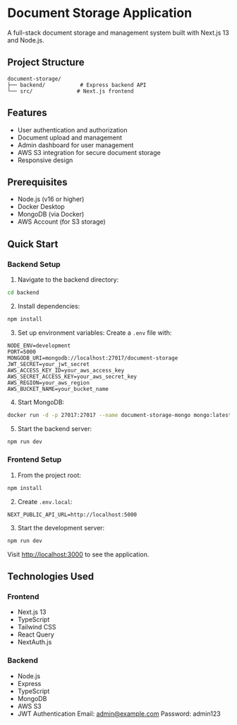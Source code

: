 # Document Storage Application

A full-stack document storage and management system built with Next.js 13 and Node.js.

## Project Structure

```
document-storage/
├── backend/           # Express backend API
└── src/              # Next.js frontend
```

## Features

- User authentication and authorization
- Document upload and management
- Admin dashboard for user management
- AWS S3 integration for secure document storage
- Responsive design

## Prerequisites

- Node.js (v16 or higher)
- Docker Desktop
- MongoDB (via Docker)
- AWS Account (for S3 storage)

## Quick Start

### Backend Setup

1. Navigate to the backend directory:
```bash
cd backend
```

2. Install dependencies:
```bash
npm install
```

3. Set up environment variables:
   Create a `.env` file with:
```env
NODE_ENV=development
PORT=5000
MONGODB_URI=mongodb://localhost:27017/document-storage
JWT_SECRET=your_jwt_secret
AWS_ACCESS_KEY_ID=your_aws_access_key
AWS_SECRET_ACCESS_KEY=your_aws_secret_key
AWS_REGION=your_aws_region
AWS_BUCKET_NAME=your_bucket_name
```

4. Start MongoDB:
```bash
docker run -d -p 27017:27017 --name document-storage-mongo mongo:latest
```

5. Start the backend server:
```bash
npm run dev
```

### Frontend Setup

1. From the project root:
```bash
npm install
```

2. Create `.env.local`:
```env
NEXT_PUBLIC_API_URL=http://localhost:5000
```

3. Start the development server:
```bash
npm run dev
```

Visit [http://localhost:3000](http://localhost:3000) to see the application.

## Technologies Used

### Frontend
- Next.js 13
- TypeScript
- Tailwind CSS
- React Query
- NextAuth.js

### Backend
- Node.js
- Express
- TypeScript
- MongoDB
- AWS S3
- JWT Authentication
Email: admin@example.com
Password: admin123